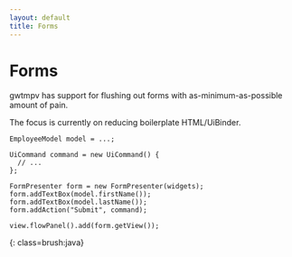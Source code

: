 ```yaml
---
layout: default
title: Forms
---
```


Forms
=====

gwtmpv has support for flushing out forms with as-minimum-as-possible amount of pain.

The focus is currently on reducing boilerplate HTML/UiBinder.

    EmployeeModel model = ...;

    UiCommand command = new UiCommand() {
      // ...
    };

    FormPresenter form = new FormPresenter(widgets);
    form.addTextBox(model.firstName());
    form.addTextBox(model.lastName());
    form.addAction("Submit", command);

    view.flowPanel().add(form.getView());
{: class=brush:java}



